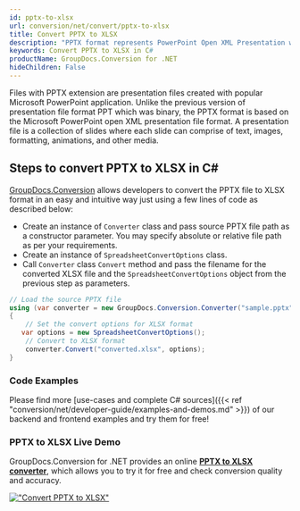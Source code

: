 ```yaml
---
id: pptx-to-xlsx
url: conversion/net/convert/pptx-to-xlsx
title: Convert PPTX to XLSX
description: "PPTX format represents PowerPoint Open XML Presentation with .pptx extension. Learn how to convert PPTX to XLSX file programmatically in C# language using GroupDocs.Conversion for .NET library."
keywords: Convert PPTX to XLSX in C#
productName: GroupDocs.Conversion for .NET
hideChildren: False
---
```


Files with PPTX extension are presentation files created with popular Microsoft PowerPoint application. Unlike the previous version of presentation file format PPT which was binary, the PPTX format is based on the Microsoft PowerPoint open XML presentation file format. A presentation file is a collection of slides where each slide can comprise of text, images, formatting, animations, and other media.

## Steps to convert PPTX to XLSX in C#

[GroupDocs.Conversion](https://products.groupdocs.com/conversion/net) allows developers to convert the PPTX file to XLSX format in an easy and intuitive way just using a few lines of code as described below:

* Create an instance of `Converter` class and pass source PPTX file path as a constructor parameter. You may specify absolute or relative file path as per your requirements. 
* Create an instance of `SpreadsheetConvertOptions` class.
* Call `Converter` class `Convert` method and pass the filename for the converted XLSX file and the `SpreadsheetConvertOptions` object from the previous step as parameters.

```csharp
// Load the source PPTX file
using (var converter = new GroupDocs.Conversion.Converter("sample.pptx"))
{
    // Set the convert options for XLSX format
   var options = new SpreadsheetConvertOptions();
    // Convert to XLSX format
    converter.Convert("converted.xlsx", options);
}
```

### Code Examples

Please find more [use-cases and complete C# sources]({{< ref "conversion/net/developer-guide/examples-and-demos.md" >}}) of our backend and frontend examples and try them for free!

### PPTX to XLSX Live Demo

GroupDocs.Conversion for .NET provides an online [**PPTX to XLSX converter**](https://products.groupdocs.app/conversion/pptx-to-xlsx), which allows you to try it for free and check conversion quality and accuracy.

[!["Convert PPTX to XLSX"](conversion/net/images/convert-to-xlsx/convert-pptx-to-xlsx.png)](https://products.groupdocs.app/conversion/pptx-to-xlsx)